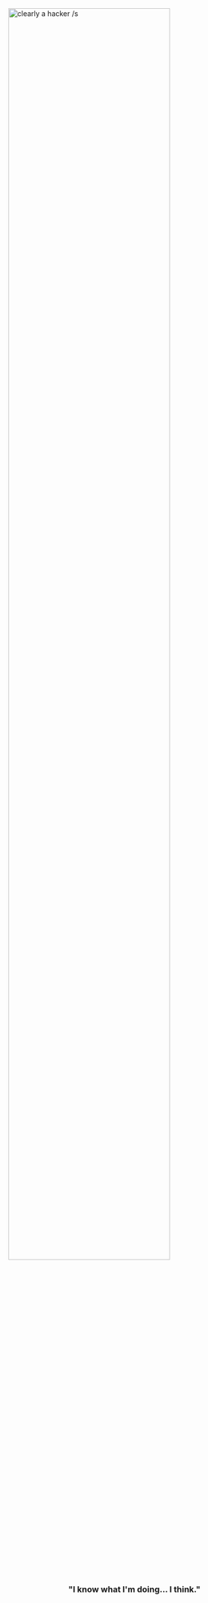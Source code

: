 <img src="https://media.giphy.com/media/9B8wYztAoe1zO/source.gif" alt="clearly a hacker /s" width="80%" align="center"/>

<h3 align="center">"I know what I'm doing... I think."</h3>
